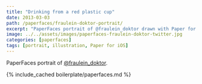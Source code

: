 ```yaml
---
title: "Drinking from a red plastic cup"
date: 2013-03-03
path: /paperfaces/fraulein-doktor-portrait/
excerpt: "PaperFaces portrait of @fraulein_doktor drawn with Paper for iOS on an iPad."
image: ../../assets/images/paperfaces-fraulein-doktor-twitter.jpg
categories: [paperfaces]
tags: [portrait, illustration, Paper for iOS]
---
```


PaperFaces portrait of [@fraulein_doktor](https://twitter.com/fraulein_doktor).

{% include_cached boilerplate/paperfaces.md %}
